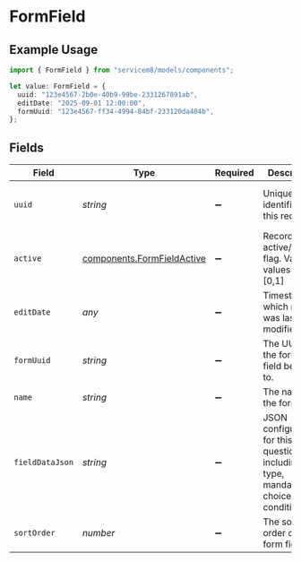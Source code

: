 # FormField

## Example Usage

```typescript
import { FormField } from "servicem8/models/components";

let value: FormField = {
  uuid: "123e4567-2b0e-40b9-99be-2331267891ab",
  editDate: "2025-09-01 12:00:00",
  formUuid: "123e4567-ff34-4994-84bf-233120da404b",
};
```

## Fields

| Field                                                                                    | Type                                                                                     | Required                                                                                 | Description                                                                              | Example                                                                                  |
| ---------------------------------------------------------------------------------------- | ---------------------------------------------------------------------------------------- | ---------------------------------------------------------------------------------------- | ---------------------------------------------------------------------------------------- | ---------------------------------------------------------------------------------------- |
| `uuid`                                                                                   | *string*                                                                                 | :heavy_minus_sign:                                                                       | Unique identifier for this record                                                        | 123e4567-2b0e-40b9-99be-2331267891ab                                                     |
| `active`                                                                                 | [components.FormFieldActive](../../models/components/formfieldactive.md)                 | :heavy_minus_sign:                                                                       | Record active/deleted flag.  Valid values are [0,1]                                      |                                                                                          |
| `editDate`                                                                               | *any*                                                                                    | :heavy_minus_sign:                                                                       | Timestamp at which record was last modified                                              | 2025-09-01 12:00:00                                                                      |
| `formUuid`                                                                               | *string*                                                                                 | :heavy_minus_sign:                                                                       | The UUID of the form this field belongs to.                                              | 123e4567-ff34-4994-84bf-233120da404b                                                     |
| `name`                                                                                   | *string*                                                                                 | :heavy_minus_sign:                                                                       | The name of the form field.                                                              |                                                                                          |
| `fieldDataJson`                                                                          | *string*                                                                                 | :heavy_minus_sign:                                                                       | JSON configuration for this question, including type, mandatory, choices and conditions. |                                                                                          |
| `sortOrder`                                                                              | *number*                                                                                 | :heavy_minus_sign:                                                                       | The sort order of the form field.                                                        |                                                                                          |